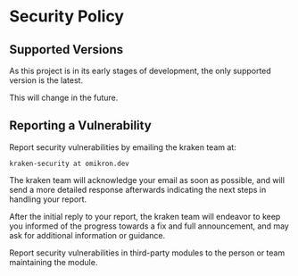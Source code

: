 # Security Policy

## Supported Versions

As this project is in its early stages of development, the only supported version is the latest.

This will change in the future.

## Reporting a Vulnerability

Report security vulnerabilities by emailing the kraken team at:

```
kraken-security at omikron.dev
```

The kraken team will acknowledge your email as soon as possible,
and will send a more detailed response afterwards indicating the next steps in handling your report.

After the initial reply to your report, the kraken team will endeavor to keep you informed of the progress
towards a fix and full announcement, and may ask for additional information or guidance.

Report security vulnerabilities in third-party modules to the person or team maintaining the module.
